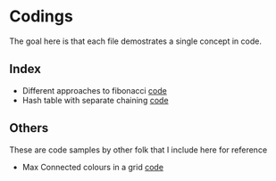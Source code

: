 # Codings

The goal here is that each file demostrates a single concept in code.

## Index

- Different approaches to fibonacci [code](py/fibonacci.py)
- Hash table with separate chaining [code](py/hash_table.py)

## Others

These are code samples by other folk that I include here for reference

- Max Connected colours in a grid [code](others/max_connected.py)

